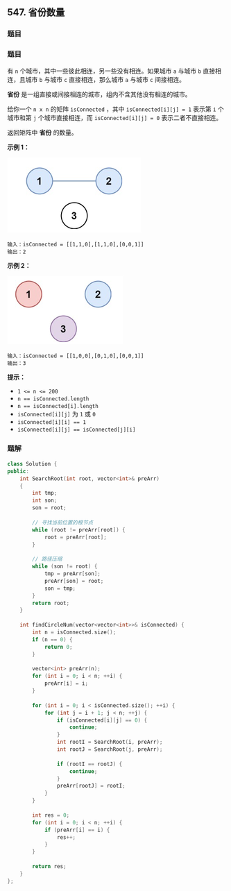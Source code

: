 ## 547. 省份数量

### 题目

### 题目

有 `n` 个城市，其中一些彼此相连，另一些没有相连。如果城市 `a` 与城市 `b` 直接相连，且城市 `b` 与城市 `c` 直接相连，那么城市 `a` 与城市 `c` 间接相连。

**省份** 是一组直接或间接相连的城市，组内不含其他没有相连的城市。

给你一个 `n x n` 的矩阵 `isConnected` ，其中 `isConnected[i][j] = 1` 表示第 `i` 个城市和第 `j` 个城市直接相连，而 `isConnected[i][j] = 0` 表示二者不直接相连。

返回矩阵中 **省份** 的数量。

 

**示例 1：**

 ![1](pic/d8452365ba294b63bcfec2e2cb9889db-1636280679135.png)


```
输入：isConnected = [[1,1,0],[1,1,0],[0,0,1]]
输出：2
```

**示例 2：**

 ![在这里插入图片描述](pic/934a2091e1af42bb910fea294cb6d0f9.png)


```
输入：isConnected = [[1,0,0],[0,1,0],[0,0,1]]
输出：3
```

 

**提示：**

- `1 <= n <= 200`
- `n == isConnected.length`
- `n == isConnected[i].length`
- `isConnected[i][j]` 为 `1` 或 `0`
- `isConnected[i][i] == 1`
- `isConnected[i][j] == isConnected[j][i]`





### 题解

```C++
class Solution {
public:
    int SearchRoot(int root, vector<int>& preArr)
    {
        int tmp;
        int son;
        son = root;

        // 寻找当前位置的根节点
        while (root != preArr[root]) {
            root = preArr[root];
        }

        // 路径压缩
        while (son != root) {
            tmp = preArr[son];
            preArr[son] = root;
            son = tmp;
        }
        return root;
    }

    int findCircleNum(vector<vector<int>>& isConnected) {
        int n = isConnected.size();
        if (n == 0) {
            return 0;
        }

        vector<int> preArr(n);
        for (int i = 0; i < n; ++i) {
            preArr[i] = i;
        }

        for (int i = 0; i < isConnected.size(); ++i) {
            for (int j = i + 1; j < n; ++j) {
                if (isConnected[i][j] == 0) {
                    continue;
                }
                int rootI = SearchRoot(i, preArr);
                int rootJ = SearchRoot(j, preArr);

                if (rootI == rootJ) {
                    continue;
                }
                preArr[rootJ] = rootI;
            }
        }

        int res = 0;
        for (int i = 0; i < n; ++i) {
            if (preArr[i] == i) {
                res++;
            }
        }

        return res;
    }
};

```

